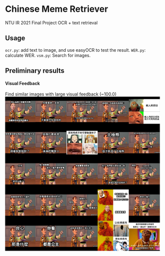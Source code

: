 # Chinese Meme Retriever
NTU IR 2021 Final Project 
OCR + text retrieval

## Usage
`ocr.py`: add text to image, and use easyOCR to test the result.
`WER.py`: calculate WER.
`vsm.py`: Search for images.

## Preliminary results
#### Visual Feedback
Find similar images with large visual feedback (~100.0)
![visualFeedback](https://github.com/zfrank7777/Chinese-Meme-Retriever/blob/master/results/visual_feedback.png?raw=true)
